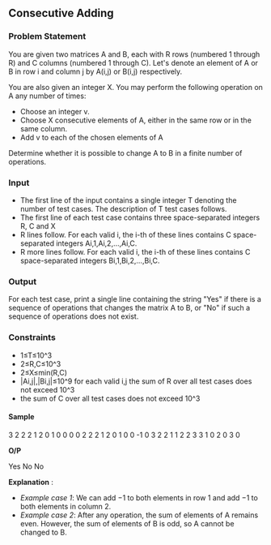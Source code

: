 <h2><div id="title">Consecutive Adding</h2></div>

### Problem Statement

<div id="problem_statement">
You are given two matrices A and B, each with R rows (numbered 1 through R) and C columns (numbered 1 through C). Let's denote an element of A or B in row i and column j by A(i,j) or B(i,j) respectively.

You are also given an integer X. You may perform the following operation on A any number of times:
- Choose an integer v.
- Choose X consecutive elements of A, either in the same row or in the same column.
- Add v to each of the chosen elements of A

Determine whether it is possible to change A to B in a finite number of operations.
</div>

### Input

- The first line of the input contains a single integer T denoting the number of test cases. The description of T
test cases follows.
- The first line of each test case contains three space-separated integers R, C and X
- R lines follow. For each valid i, the i-th of these lines contains C space-separated integers Ai,1,Ai,2,…,Ai,C.
- R more lines follow. For each valid i, the i-th of these lines contains C space-separated integers Bi,1,Bi,2,…,Bi,C.

### Output

For each test case, print a single line containing the string "Yes" if there is a sequence of operations that changes the matrix A to B, or "No" if such a sequence of operations does not exist.

### Constraints

- 1≤T≤10^3
- 2≤R,C≤10^3
- 2≤X≤min(R,C)
- |Ai,j|,|Bi,j|≤10^9 for each valid i,j the sum of R over all test cases does not exceed 10^3
- the sum of C over all test cases does not exceed 10^3

#### Sample

3
2 2 2
1 2
0 1
0 0
0 0
2 2 2
1 2
0 1
0 0
-1 0
3 2 2
1 1
2 2
3 3
1 0
2 0
3 0

__O/P__

Yes
No
No

__Explanation__ :

- _Example case 1_: We can add −1 to both elements in row 1 and add −1 to both elements in column 2.
- _Example case 2_: After any operation, the sum of elements of A remains even. However, the sum of elements of B is odd, so A cannot be changed to B.